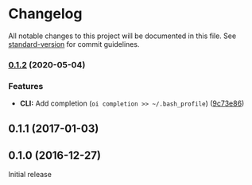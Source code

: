 # Changelog

All notable changes to this project will be documented in this file. See [standard-version](https://github.com/conventional-changelog/standard-version) for commit guidelines.

### [0.1.2](https://github.com/orlade/oi/compare/v0.1.1...v0.1.2) (2020-05-04)


### Features

* **CLI:** Add completion (`oi completion >> ~/.bash_profile`) ([9c73e86](https://github.com/orlade/oi/commit/9c73e86a186662660ef42c23910419b846b56171))

<a name="0.1.1"></a>
## 0.1.1 (2017-01-03)



<a name="0.1.0"></a>
## 0.1.0 (2016-12-27)

Initial release

